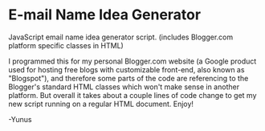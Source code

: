 # E-mail Name Idea Generator
JavaScript email name idea generator script. (includes Blogger.com platform specific classes in HTML)

I programmed this for my personal Blogger.com website (a Google product used for hosting free blogs with customizable front-end, also known as "Blogspot"),
and therefore some parts of the code are referencing to the Blogger's standard HTML classes which won't make sense in another platform. But overall it takes about a couple
lines of code change to get my new script running on a regular HTML document. Enjoy!

-Yunus
